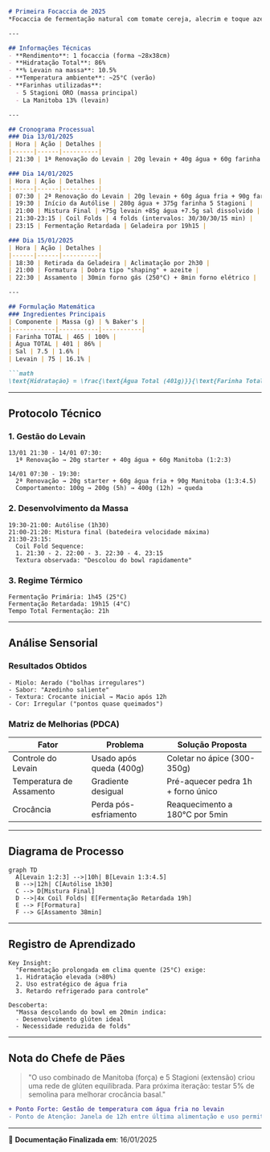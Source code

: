 ```markdown
# Primeira Focaccia de 2025  
*Focaccia de fermentação natural com tomate cereja, alecrim e toque azedo característico*  

---

## Informações Técnicas  
- **Rendimento**: 1 focaccia (forma ~28x38cm)  
- **Hidratação Total**: 86%  
- **% Levain na massa**: 10.5%  
- **Temperatura ambiente**: ~25°C (verão)  
- **Farinhas utilizadas**:  
  - 5 Stagioni ORO (massa principal)  
  - La Manitoba 13% (levain)  

---

## Cronograma Processual  
### Dia 13/01/2025  
| Hora | Ação | Detalhes |  
|------|------|----------|  
| 21:30 | 1ª Renovação do Levain | 20g levain + 40g água + 60g farinha Manitoba |  

### Dia 14/01/2025  
| Hora | Ação | Detalhes |  
|------|------|----------|  
| 07:30 | 2ª Renovação do Levain | 20g levain + 60g água fria + 90g farinha Manitoba |  
| 19:30 | Início da Autólise | 280g água + 375g farinha 5 Stagioni |  
| 21:00 | Mistura Final | +75g levain +85g água +7.5g sal dissolvido |  
| 21:30-23:15 | Coil Folds | 4 folds (intervalos: 30/30/30/15 min) |  
| 23:15 | Fermentação Retardada | Geladeira por 19h15 |  

### Dia 15/01/2025  
| Hora | Ação | Detalhes |  
|------|------|----------|  
| 18:30 | Retirada da Geladeira | Aclimatação por 2h30 |  
| 21:00 | Formatura | Dobra tipo "shaping" + azeite |  
| 22:30 | Assamento | 30min forno gás (250°C) + 8min forno elétrico |  

---

## Formulação Matemática  
### Ingredientes Principais  
| Componente | Massa (g) | % Baker's |  
|------------|-----------|-----------|  
| Farinha TOTAL | 465 | 100% |  
| Água TOTAL | 401 | 86% |  
| Sal | 7.5 | 1.6% |  
| Levain | 75 | 16.1% |  

```math
\text{Hidratação} = \frac{\text{Água Total (401g)}}{\text{Farinha Total (465g)}} \times 100 = 86\%
```

---

## Protocolo Técnico  
### 1. Gestão do Levain  
```text
13/01 21:30 - 14/01 07:30: 
  1ª Renovação → 20g starter + 40g água + 60g Manitoba (1:2:3)

14/01 07:30 - 19:30: 
  2ª Renovação → 20g starter + 60g água fria + 90g Manitoba (1:3:4.5)
  Comportamento: 100g → 200g (5h) → 400g (12h) → queda
```

### 2. Desenvolvimento da Massa  
```text
19:30-21:00: Autólise (1h30)
21:00-21:20: Mistura final (batedeira velocidade máxima)
21:30-23:15: 
  Coil Fold Sequence:
  1. 21:30 - 2. 22:00 - 3. 22:30 - 4. 23:15
  Textura observada: "Descolou do bowl rapidamente"
```

### 3. Regime Térmico  
```text
Fermentação Primária: 1h45 (25°C)  
Fermentação Retardada: 19h15 (4°C)  
Tempo Total Fermentação: 21h  
```

---

## Análise Sensorial  
### Resultados Obtidos  
```text
- Miolo: Aerado ("bolhas irregulares")  
- Sabor: "Azedinho saliente"  
- Textura: Crocante inicial → Macio após 12h  
- Cor: Irregular ("pontos quase queimados")  
```

### Matriz de Melhorias (PDCA)  
| Fator | Problema | Solução Proposta |  
|-------|----------|-------------------|  
| Controle do Levain | Usado após queda (400g) | Coletar no ápice (300-350g) |  
| Temperatura de Assamento | Gradiente desigual | Pré-aquecer pedra 1h + forno único |  
| Crocância | Perda pós-esfriamento | Reaquecimento a 180°C por 5min |  

---

## Diagrama de Processo  
```mermaid
graph TD
  A[Levain 1:2:3] -->|10h| B[Levain 1:3:4.5]
  B -->|12h| C[Autólise 1h30]
  C --> D[Mistura Final]
  D -->|4x Coil Folds| E[Fermentação Retardada 19h]
  E --> F[Formatura]
  F --> G[Assamento 38min]
```

---

## Registro de Aprendizado  
```text
Key Insight: 
  "Fermentação prolongada em clima quente (25°C) exige: 
  1. Hidratação elevada (>80%) 
  2. Uso estratégico de água fria 
  3. Retardo refrigerado para controle"

Descoberta: 
  "Massa descolando do bowl em 20min indica: 
  - Desenvolvimento glúten ideal 
  - Necessidade reduzida de folds"
``` 

---

## Nota do Chefe de Pães  
> "O uso combinado de Manitoba (força) e 5 Stagioni (extensão) criou uma rede de glúten equilibrada. Para próxima iteração: testar 5% de semolina para melhorar crocância basal."

```diff
+ Ponto Forte: Gestão de temperatura com água fria no levain
- Ponto de Atenção: Janela de 12h entre última alimentação e uso permitiu overfermentação
```

---

📌 **Documentação Finalizada em**: 16/01/2025  
```